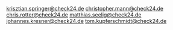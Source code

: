 krisztian.springer@check24.de
christopher.mann@check24.de
chris.rotter@check24.de
matthias.seelig@check24.de
johannes.kresner@check24.de
tom.kupferschmidt@check24.de